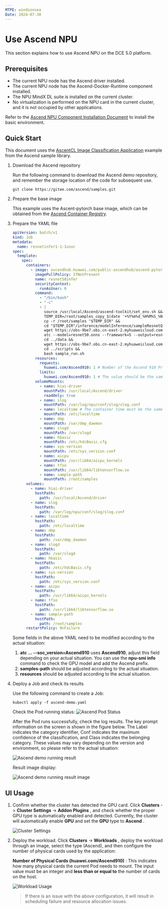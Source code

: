 ```yaml
---
MTPE: windsonsea
Date: 2024-07-30
---
```


# Use Ascend NPU

This section explains how to use Ascend NPU on the DCE 5.0 platform.

## Prerequisites

- The current NPU node has the Ascend driver installed.
- The current NPU node has the Ascend-Docker-Runtime component installed.
- The NPU MindX DL suite is installed on the current cluster.
- No virtualization is performed on the NPU card in the current cluster,
  and it is not occupied by other applications.

Refer to the [Ascend NPU Component Installation Document](ascend_driver_install.md)
to install the basic environment.

## Quick Start

This document uses the [AscentCL Image Classification Application](https://gitee.com/ascend/samples/tree/master/inference/modelInference/sampleResnetQuickStart/python) example from the Ascend sample library.

1. Download the Ascend repository

    Run the following command to download the Ascend demo repository,
    and remember the storage location of the code for subsequent use.

    ```git
    git clone https://gitee.com/ascend/samples.git
    ```

2. Prepare the base image

    This example uses the Ascent-pytorch base image, which can be obtained from the
    [Ascend Container Registry](https://www.hiascend.com/developer/ascendhub).

3. Prepare the YAML file

    ```yaml title="ascend-demo.yaml"
    apiVersion: batch/v1
    kind: Job
    metadata:
      name: resnetinfer1-1-1usoc
    spec:
      template:
        spec:
          containers:
            - image: ascendhub.huawei.com/public-ascendhub/ascend-pytorch:23.0.RC2-ubuntu18.04 # Inference image name
              imagePullPolicy: IfNotPresent
              name: resnet50infer
              securityContext:
                runAsUser: 0
              command:
                - "/bin/bash"
                - "-c"
                - |
                  source /usr/local/Ascend/ascend-toolkit/set_env.sh &&
                  TEMP_DIR=/root/samples_copy_$(date '+%Y%m%d_%H%M%S_%N') &&
                  cp -r /root/samples "$TEMP_DIR" &&
                  cd "$TEMP_DIR"/inference/modelInference/sampleResnetQuickStart/python/model &&
                  wget https://obs-9be7.obs.cn-east-2.myhuaweicloud.com/003_Atc_Models/resnet50/resnet50.onnx &&
                  atc --model=resnet50.onnx --framework=5 --output=resnet50 --input_shape="actual_input_1:1,3,224,224"  --soc_version=Ascend910 &&
                  cd ../data &&
                  wget https://obs-9be7.obs.cn-east-2.myhuaweicloud.com/models/aclsample/dog1_1024_683.jpg &&
                  cd ../scripts &&
                  bash sample_run.sh
              resources:
                requests:
                  huawei.com/Ascend910: 1 # Number of the Ascend 910 Processors
                limits:
                  huawei.com/Ascend910: 1 # The value should be the same as that of requests
              volumeMounts:
                - name: hiai-driver
                  mountPath: /usr/local/Ascend/driver
                  readOnly: true
                - name: slog
                  mountPath: /var/log/npu/conf/slog/slog.conf
                - name: localtime # The container time must be the same as the host time
                  mountPath: /etc/localtime
                - name: dmp
                  mountPath: /var/dmp_daemon
                - name: slogd
                  mountPath: /var/slogd
                - name: hbasic
                  mountPath: /etc/hdcBasic.cfg
                - name: sys-version
                  mountPath: /etc/sys_version.conf
                - name: aicpu
                  mountPath: /usr/lib64/aicpu_kernels
                - name: tfso
                  mountPath: /usr/lib64/libtensorflow.so
                - name: sample-path
                  mountPath: /root/samples
          volumes:
            - name: hiai-driver
              hostPath:
                path: /usr/local/Ascend/driver
            - name: slog
              hostPath:
                path: /var/log/npu/conf/slog/slog.conf
            - name: localtime
              hostPath:
                path: /etc/localtime
            - name: dmp
              hostPath:
                path: /var/dmp_daemon
            - name: slogd
              hostPath:
                path: /var/slogd
            - name: hbasic
              hostPath:
                path: /etc/hdcBasic.cfg
            - name: sys-version
              hostPath:
                path: /etc/sys_version.conf
            - name: aicpu
              hostPath:
                path: /usr/lib64/aicpu_kernels
            - name: tfso
              hostPath:
                path: /usr/lib64/libtensorflow.so
            - name: sample-path
              hostPath:
                path: /root/samples
          restartPolicy: OnFailure
    ```

    Some fields in the above YAML need to be modified according to the actual situation:

    1. __atc ... --soc_version=Ascend910__ uses __Ascend910__, adjust this field depending on
       your actual situation. You can use the __npu-smi info__ command to check the GPU model
       and add the Ascend prefix.
    2. __samples-path__ should be adjusted according to the actual situation.
    3. __resources__ should be adjusted according to the actual situation.

4. Deploy a Job and check its results

    Use the following command to create a Job:

    ```shell
    kubectl apply -f ascend-demo.yaml
    ```

    Check the Pod running status: ![Ascend Pod Status](https://docs.daocloud.io/daocloud-docs-images/docs/zh/docs/kpanda/user-guide/gpu/images/ascend-demo-pod-status.png)

    After the Pod runs successfully, check the log results. The key prompt information on the screen is shown in
    the figure below. The Label indicates the category identifier, Conf indicates the maximum confidence of
    the classification, and Class indicates the belonging category. These values may vary depending on the
    version and environment, so please refer to the actual situation:

    ![Ascend demo running result](https://docs.daocloud.io/daocloud-docs-images/docs/zh/docs/kpanda/user-guide/gpu/images/ascend-demo-pod-result.png)

    Result image display:

    ![Ascend demo running result image](https://docs.daocloud.io/daocloud-docs-images/docs/zh/docs/kpanda/user-guide/gpu/images/ascend-demo-infer-result.png)

## UI Usage

1. Confirm whether the cluster has detected the GPU card. Click __Clusters__ -> __Cluster Settings__ -> __Addon Plugins__ ,
   and check whether the proper GPU type is automatically enabled and detected.
   Currently, the cluster will automatically enable __GPU__ and set the __GPU__ type to __Ascend__ .

    ![Cluster Settings](https://docs.daocloud.io/daocloud-docs-images/docs/zh/docs/kpanda/user-guide/gpu/images/cluster-setting-ascend-gpu.jpg)

2. Deploy the workload. Click __Clusters__ -> __Workloads__ , deploy the workload through an image,
   select the type (Ascend), and then configure the number of physical cards used by the application:

    **Number of Physical Cards (huawei.com/Ascend910)** : This indicates how many physical cards
    the current Pod needs to mount. The input value must be an integer and **less than or equal to**
    the number of cards on the host.

    ![Workload Usage](https://docs.daocloud.io/daocloud-docs-images/docs/zh/docs/kpanda/user-guide/gpu/images/workload_ascendgpu_userguide.jpg)

    > If there is an issue with the above configuration, it will result in
    > scheduling failure and resource allocation issues.
